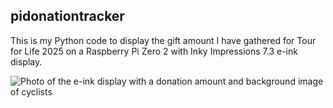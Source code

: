 ## pidonationtracker
This is my Python code to display the gift amount I have gathered for Tour for Life 2025 on a Raspberry Pi Zero 2 with Inky Impressions 7.3 e-ink display.

![Photo of the e-ink display with a donation amount and background image of cyclists](https://github.com/Marcel-Jan/pidonationtracker/blob/master/JPEG-afbeelding-4060-A766-84-0.jpeg?raw=true)
